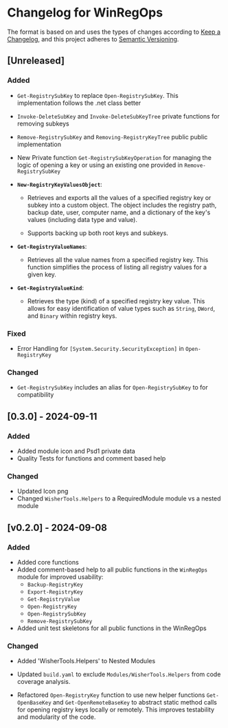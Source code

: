 # Changelog for WinRegOps

The format is based on and uses the types of changes according to [Keep a Changelog](https://keepachangelog.com/en/1.0.0/),
and this project adheres to [Semantic Versioning](https://semver.org/spec/v2.0.0.html).

## [Unreleased]

### Added

- `Get-RegistrySubKey` to replace `Open-RegistrySubKey`. This implementation follows
the .net class better

- `Invoke-DeleteSubKey` and `Invoke-DeleteSubKeyTree` private functions for removing
subkeys

- `Remove-RegistrySubKey` and `Removing-RegistryKeyTree` public
public implementation

- New Private function `Get-RegistrySubKeyOperation` for managing the logic of
opening a key or using an existing one provided in `Remove-RegistrySubKey`

- **`New-RegistryKeyValuesObject`**:
  - Retrieves and exports all the values of a specified registry key or subkey
  into a custom object. The object includes the registry path, backup date, user,
   computer name, and a dictionary of the key's values (including data type and value).

  - Supports backing up both root keys and subkeys.

- **`Get-RegistryValueNames`**:
  - Retrieves all the value names from a specified registry key. This function
  simplifies the process of listing all registry values for a given key.

- **`Get-RegistryValueKind`**:
  - Retrieves the type (kind) of a specified registry key value. This allows for
   easy identification of value types such as `String`, `DWord`, and `Binary`
    within registry keys.

### Fixed

- Error Handling for `[System.Security.SecurityException]` in `Open-RegistryKey`

### Changed

- `Get-RegistrySubKey` includes an alias for `Open-RegistrySubKey` to for compatibility

## [0.3.0] - 2024-09-11

### Added

- Added module icon and Psd1 private data
- Quality Tests for functions and comment based help

### Changed

- Updated Icon png
- Changed `WisherTools.Helpers` to a RequiredModule module vs a nested module

## [v0.2.0] - 2024-09-08

### Added

- Added core functions
- Added comment-based help to all public functions in the `WinRegOps` module for improved usability:
  - `Backup-RegistryKey`
  - `Export-RegistryKey`
  - `Get-RegistryValue`
  - `Open-RegistryKey`
  - `Open-RegistrySubKey`
  - `Remove-RegistrySubKey`
- Added unit test skeletons for all public functions in the WinRegOps

### Changed

- Added 'WisherTools.Helpers' to Nested Modules

- Updated `build.yaml` to exclude `Modules/WisherTools.Helpers` from code 
coverage analysis.

- Refactored `Open-RegistryKey` function to use new helper functions `Get-OpenBaseKey`
and `Get-OpenRemoteBaseKey` to abstract static method calls for opening registry
keys locally or remotely. This improves testability and modularity of the code.
